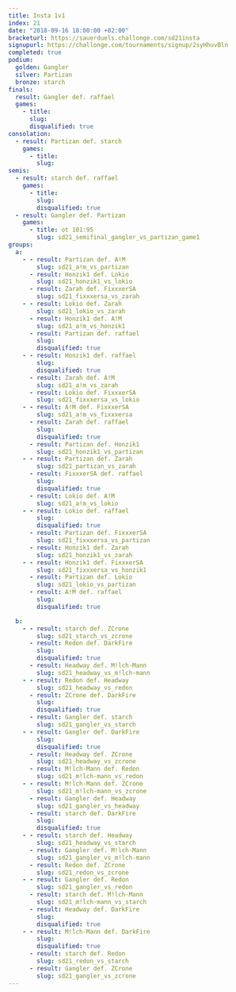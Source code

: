 ```yaml
---
title: Insta 1v1
index: 21
date: "2018-09-16 18:00:00 +02:00"
bracketurl: https://sauerduels.challonge.com/sd21insta
signupurl: https://challonge.com/tournaments/signup/2syHhuvBln
completed: true
podium:
  golden: Gangler
  silver: Partizan
  bronze: starch
finals:
  result: Gangler def. raffael
  games:
    - title:
      slug:
      disqualified: true
consolation:
  - result: Partizan def. starch
    games:
      - title:
        slug:
semis:
  - result: starch def. raffael
    games:
      - title:
        slug:
        disqualified: true
  - result: Gangler def. Partizan
    games:
      - title: ot 101:95
        slug: sd21_semifinal_gangler_vs_partizan_game1
groups:
  a:
    - - result: Partizan def. A!M
        slug: sd21_a!m_vs_partizan
      - result: Honzik1 def. Lokio
        slug: sd21_honzik1_vs_lokio
      - result: Zarah def. FixxxerSA
        slug: sd21_fixxxersa_vs_zarah
    - - result: Lokio def. Zarah
        slug: sd21_lokio_vs_zarah
      - result: Honzik1 def. A!M
        slug: sd21_a!m_vs_honzik1
      - result: Partizan def. raffael
        slug:
        disqualified: true
    - - result: Honzik1 def. raffael
        slug:
        disqualified: true
      - result: Zarah def. A!M
        slug: sd21_a!m_vs_zarah
      - result: Lokio def. FixxxerSA
        slug: sd21_fixxxersa_vs_lokio
    - - result: A!M def. FixxxerSA
        slug: sd21_a!m_vs_fixxxersa
      - result: Zarah def. raffael
        slug:
        disqualified: true
      - result: Partizan def. Honzik1
        slug: sd21_honzik1_vs_partizan
    - - result: Partizan def. Zarah
        slug: sd21_partizan_vs_zarah
      - result: FixxxerSA def. raffael
        slug:
        disqualified: true
      - result: Lokio def. A!M
        slug: sd21_a!m_vs_lokio
    - - result: Lokio def. raffael
        slug:
        disqualified: true
      - result: Partizan def. FixxxerSA
        slug: sd21_fixxxersa_vs_partizan
      - result: Honzik1 def. Zarah
        slug: sd21_honzik1_vs_zarah
    - - result: Honzik1 def. FixxxerSA
        slug: sd21_fixxxersa_vs_honzik1
      - result: Partizan def. Lokio
        slug: sd21_lokio_vs_partizan
      - result: A!M def. raffael
        slug:
        disqualified: true

  b:
    - - result: starch def. ZCrone
        slug: sd21_starch_vs_zcrone
      - result: Redon def. DarkFire
        slug:
        disqualified: true
      - result: Headway def. M!lch-Mann
        slug: sd21_headway_vs_m!lch-mann
    - - result: Redon def. Headway
        slug: sd21_headway_vs_redon
      - result: ZCrone def. DarkFire
        slug:
        disqualified: true
      - result: Gangler def. starch
        slug: sd21_gangler_vs_starch
    - - result: Gangler def. DarkFire
        slug:
        disqualified: true
      - result: Headway def. ZCrone
        slug: sd21_headway_vs_zcrone
      - result: M!lch-Mann def. Redon
        slug: sd21_m!lch-mann_vs_redon
    - - result: M!lch-Mann def. ZCrone
        slug: sd21_m!lch-mann_vs_zcrone
      - result: Gangler def. Headway
        slug: sd21_gangler_vs_headway
      - result: starch def. DarkFire
        slug:
        disqualified: true
    - - result: starch def. Headway
        slug: sd21_headway_vs_starch
      - result: Gangler def. M!lch-Mann
        slug: sd21_gangler_vs_m!lch-mann
      - result: Redon def. ZCrone
        slug: sd21_redon_vs_zcrone
    - - result: Gangler def. Redon
        slug: sd21_gangler_vs_redon
      - result: starch def. M!lch-Mann
        slug: sd21_m!lch-mann_vs_starch
      - result: Headway def. DarkFire
        slug:
        disqualified: true
    - - result: M!lch-Mann def. DarkFire
        slug:
        disqualified: true
      - result: starch def. Redon
        slug: sd21_redon_vs_starch
      - result: Gangler def. ZCrone
        slug: sd21_gangler_vs_zcrone
---
```

